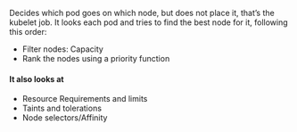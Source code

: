Decides which pod goes on which node, but does not place it, that’s the kubelet job. It looks each pod and tries to find the best node for it, following this order:

-   Filter nodes: Capacity
-   Rank the nodes using a priority function

#### It also looks at
-   Resource Requirements and limits
-   Taints and tolerations
-   Node selectors/Affinity